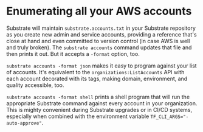# Enumerating all your AWS accounts

Substrate will maintain `substrate.accounts.txt` in your Substrate repository as you create new admin and service accounts, providing a reference that's close at hand and even committed to version control (in case AWS is well and truly broken). The `substrate accounts` command updates that file and then prints it out. But it accepts a `-format` option, too.

`substrate accounts -format json` makes it easy to program against your list of accounts. It's equivalent to the `organizations:ListAccounts` API with each account decorated with its tags, making domain, environment, and quality accessible, too.

`substrate accounts -format shell` prints a shell program that will run the appropriate Substrate command against every account in your organization. This is mighty convenient during Substrate upgrades or in CI/CD systems, especially when combined with the environment variable `TF_CLI_ARGS="-auto-approve"`.
